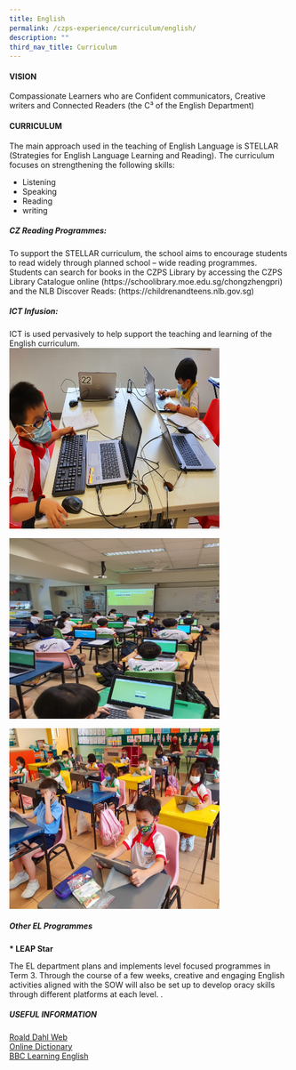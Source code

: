 ```yaml
---
title: English
permalink: /czps-experience/curriculum/english/
description: ""
third_nav_title: Curriculum
---
```

<h4><strong>VISION</strong></h4>
<p>Compassionate Learners who are Confident communicators, Creative writers and Connected Readers (the C³ of the English Department)</p>
<h4><strong>CURRICULUM</strong></h4>
The main approach used in the teaching of English Language is STELLAR (Strategies for English Language Learning and Reading). The curriculum focuses on strengthening the following skills:

*   Listening
*   Speaking
*   Reading
*   writing

<h5><strong>CZ Reading Programmes:</strong></h5>
<p>To support the STELLAR curriculum, the school aims to encourage students to read widely through planned school – wide reading programmes. Students can search for books in the CZPS Library by accessing the CZPS Library Catalogue online (https://schoolibrary.moe.edu.sg/chongzhengpri) and the NLB Discover Reads: (https://childrenandteens.nlb.gov.sg)</p>

<h5><strong>ICT Infusion:</strong></h5>
ICT is used pervasively to help support the teaching and learning of the English curriculum. 
<img style="width:75%; height:325px" src="/images/EL Website 01.jpg"><p>
<img style="width:75%; height:325px;" src="/images/EL Website 02.jpg"><p>
<img style="width:75%; height:325px"  src="/images/EL Website 03.jpg"></p>
<h5><strong>Other EL Programmes </strong></h5>
<p><strong>*   LEAP Star</strong></p>
The EL department plans and implements level focused programmes in Term 3. Through the course of a few weeks, creative and engaging English activities aligned with the SOW will also be set up to develop oracy skills through different platforms at each level.  .

<h5><strong>USEFUL INFORMATION</strong></h5>
<a rel="noopener" target="_blank" href="https://www.roalddahl.com/">Roald Dahl Web</a><br><a rel="noopener" target="_blank" href="https://www.merriam-webster.com/">Online Dictionary</a><br><a rel="noopener" target="_blank" href="https://www.bbc.co.uk/learningenglish/">BBC Learning English</a><p></p>